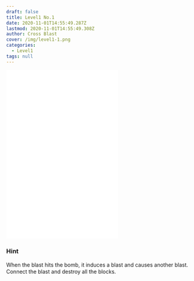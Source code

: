 ```yaml
---
draft: false
title: Level1 No.1
date: 2020-11-01T14:55:49.287Z
lastmod: 2020-11-01T14:55:49.308Z
author: Cross Blast
cover: /img/level1-1.png
categories:
  - Level1
tags: null
---
```

<iframe style="height: 450px;" src="//fervent-lumiere-0e0ee3.netlify.app/#/blast/level1-1/en" frameborder="0" scrolling="no" allowfullscreen=""></iframe>

### Hint

When the blast hits the bomb, it induces a blast and causes another blast.　\
Connect the blast and destroy all the blocks.